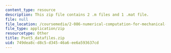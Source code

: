 ```yaml
---
content_type: resource
description: This zip file contains 2 .m files and 1 .mat file.
file: null
file_location: /coursemedia/2-086-numerical-computation-for-mechanical-engineers-fall-2012/749dea8cd8c5d34546a6ee6a593637cd_Pset5_datafiles.zip
file_type: application/zip
resourcetype: Other
title: Pset5_datafiles.zip
uid: 749dea8c-d8c5-d345-46a6-ee6a593637cd
---
```

